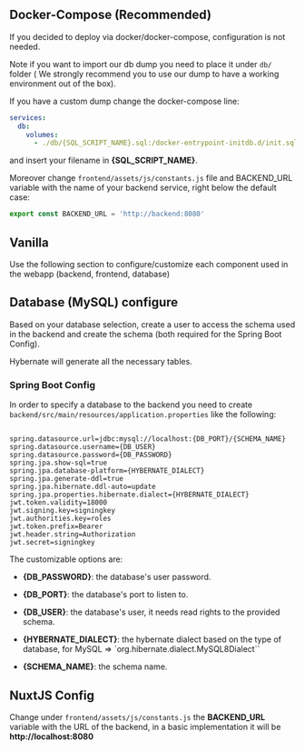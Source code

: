 ## Docker-Compose (Recommended)

If you decided to deploy via docker/docker-compose, configuration is not needed.

Note if you want to import our db dump you need to place it under `db/` folder ( We strongly recommend you to use our dump to have a working environment out of the box).

If you have a custom dump change the docker-compose line:

```yml
services:
  db:
    volumes:
      - ./db/{SQL_SCRIPT_NAME}.sql:/docker-entrypoint-initdb.d/init.sql
```

and insert your filename in **{SQL_SCRIPT_NAME}**.


Moreover change `frontend/assets/js/constants.js` file and BACKEND_URL variable with the name of your backend service, right below the default case:

```js
export const BACKEND_URL = 'http://backend:8080'
```
## Vanilla

Use the following section to configure/customize each component used in the webapp (backend, frontend, database)

## Database (MySQL) configure

Based on your database selection, create a user to access the schema used in the backend and create the schema (both required for the Spring Boot Config).

Hybernate will generate all the necessary tables.

### Spring Boot Config

In order to specify a database to the backend you need to create `backend/src/main/resources/application.properties` like the following:

```properties

spring.datasource.url=jdbc:mysql://localhost:{DB_PORT}/{SCHEMA_NAME}
spring.datasource.username={DB_USER}
spring.datasource.password={DB_PASSWORD}
spring.jpa.show-sql=true
spring.jpa.database-platform={HYBERNATE_DIALECT}
spring.jpa.generate-ddl=true
spring.jpa.hibernate.ddl-auto=update
spring.jpa.properties.hibernate.dialect={HYBERNATE_DIALECT}
jwt.token.validity=18000
jwt.signing.key=signingkey
jwt.authorities.key=roles
jwt.token.prefix=Bearer
jwt.header.string=Authorization
jwt.secret=signingkey

```

The customizable options are:

- **{DB_PASSWORD}**: the database's user password.

- **{DB_PORT}**: the database's port to listen to.

- **{DB_USER}**: the database's user, it needs read rights to the provided schema.

- **{HYBERNATE_DIALECT}**: the hybernate dialect based on the type of database, for MySQL => `org.hibernate.dialect.MySQL8Dialect``

- **{SCHEMA_NAME}**: the schema name.

## NuxtJS Config

Change under `frontend/assets/js/constants.js` the **BACKEND_URL** variable with the URL of the backend, in a basic implementation it will be **http://localhost:8080**
